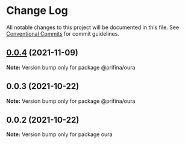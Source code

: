 # Change Log

All notable changes to this project will be documented in this file.
See [Conventional Commits](https://conventionalcommits.org) for commit guidelines.

## [0.0.4](https://github.com/hamzahalilovic/prifina-components/compare/@prifina/oura@0.0.3...@prifina/oura@0.0.4) (2021-11-09)

**Note:** Version bump only for package @prifina/oura





## 0.0.3 (2021-10-22)

**Note:** Version bump only for package @prifina/oura





## 0.0.2 (2021-10-22)

**Note:** Version bump only for package oura
